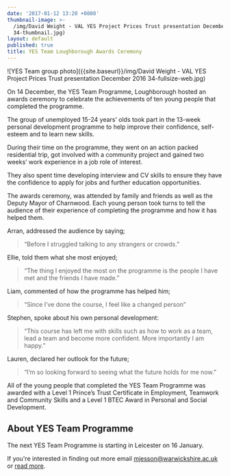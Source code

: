 ```yaml
---
date: '2017-01-12 13:20 +0000'
thumbnail-image: >-
  /img/David Weight - VAL YES Project Prices Trust presentation December 2016
  34-thumbnail.jpg)
layout: default
published: true
title: YES Team Loughborough Awards Ceremony
---
```

![YES Team group photo]({{site.baseurl}}/img/David Weight - VAL YES Project Prices Trust presentation December 2016 34-fullsize-web.jpg)

On 14 December, the YES Team Programme, Loughborough hosted an awards ceremony to celebrate the achievements of ten young people that completed the programme.  

The group of unemployed 15-24 years’ olds took part in the 13-week personal development programme to help improve their confidence, self-esteem and to learn new skills.

During their time on the programme, they went on an action packed residential trip, got involved with a community project and gained two weeks’ work experience in a job role of interest. 

They also spent time developing interview and CV skills to ensure they have the confidence to apply for jobs and further education opportunities.

The awards ceremony, was attended by family and friends as well as the Deputy Mayor of Charnwood.  Each young person took turns to tell the audience of their experience of completing the programme and how it has helped them.

Arran, addressed the audience by saying;

> “Before I struggled talking to any strangers or crowds.”

Ellie, told them what she most enjoyed;

> “The thing I enjoyed the most on the programme is the people I have met and the friends I have made.”

Liam, commented of how the programme has helped him; 

> “Since I’ve done the course, I feel like a changed person”

Stephen, spoke about his own personal development:

> “This course has left me with skills such as how to work as a team, lead a team and become more confident. More importantly I am happy.”

Lauren, declared her outlook for the future;

> “I’m so looking forward to seeing what the future holds for me now.”

All of the young people that completed the YES Team Programme was awarded with a Level 1 Prince’s Trust Certificate in Employment, Teamwork and Community Skills and a Level 1 BTEC Award in Personal and Social Development.

## About YES Team Programme

The next YES Team Programme is starting in Leicester on 16 January.  

If you're interested in finding out more email [mjesson@warwickshire.ac.uk](mailto:mjesson@warwickshire.ac.uk) or [read more](https://www.yesproject.org/what-you-can-do/get-motivated-to-succeed/).
